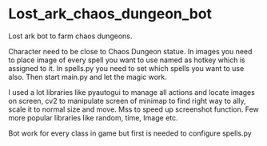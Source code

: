 # Lost_ark_chaos_dungeon_bot
Lost ark bot to farm chaos dungeons.

Character need to be close to Chaos Dungeon statue. In images you need to place image of every spell you want to use named as hotkey which is assigned to it. In spells.py you need to set which spells you want to use also. Then start main.py and let the magic work.

I used a lot libraries like pyautogui to manage all actions and locate images on screen, cv2 to manipulate screen of minimap to find right way to ally, scale it to normal size and move. Mss to speed up screenshot function. Few more popular libraries like random, time, Image etc.

Bot work for every class in game but first is needed to configure spells.py
